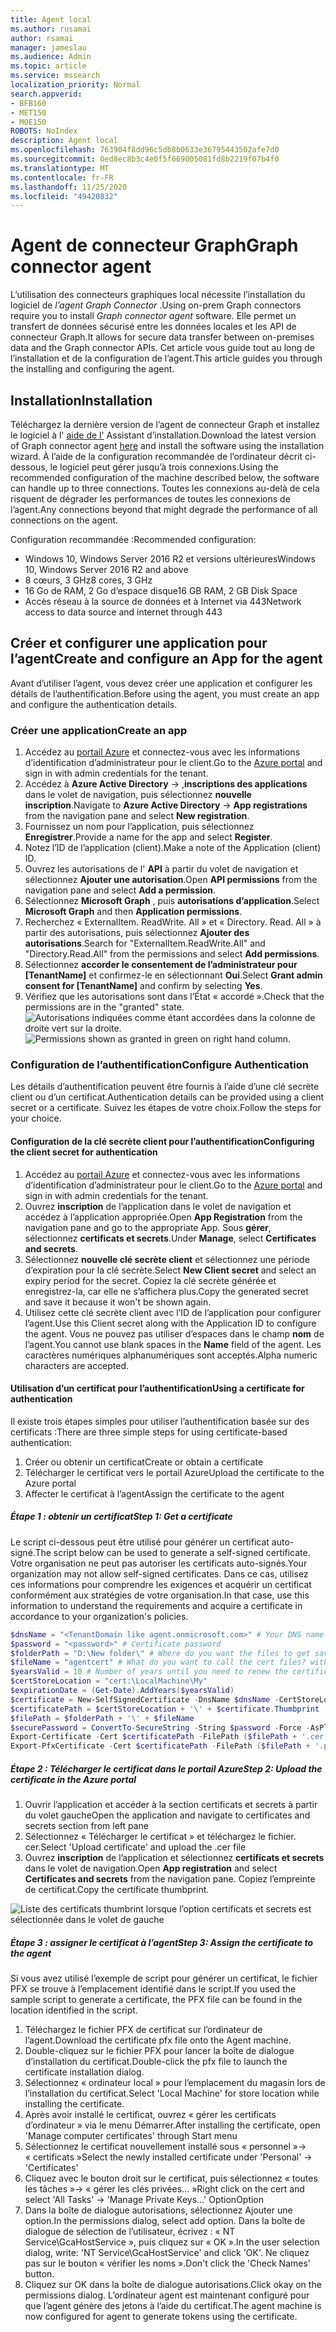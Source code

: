 ```yaml
---
title: Agent local
ms.author: rusamai
author: rsamai
manager: jameslau
ms.audience: Admin
ms.topic: article
ms.service: mssearch
localization_priority: Normal
search.appverid:
- BFB160
- MET150
- MOE150
ROBOTS: NoIndex
description: Agent local
ms.openlocfilehash: 763904f8dd96c5db8b0633e36795443502afe7d0
ms.sourcegitcommit: 0ed8ec8b3c4e0f5f669005081fd8b2219f07b4f0
ms.translationtype: MT
ms.contentlocale: fr-FR
ms.lasthandoff: 11/25/2020
ms.locfileid: "49420832"
---
```

# <a name="graph-connector-agent"></a><span data-ttu-id="f7d93-103">Agent de connecteur Graph</span><span class="sxs-lookup"><span data-stu-id="f7d93-103">Graph connector agent</span></span>

<span data-ttu-id="f7d93-104">L’utilisation des connecteurs graphiques local nécessite l’installation du logiciel de *l’agent Graph Connector* .</span><span class="sxs-lookup"><span data-stu-id="f7d93-104">Using on-prem Graph connectors require you to install *Graph connector agent* software.</span></span> <span data-ttu-id="f7d93-105">Elle permet un transfert de données sécurisé entre les données locales et les API de connecteur Graph.</span><span class="sxs-lookup"><span data-stu-id="f7d93-105">It allows for secure data transfer between on-premises data and the Graph connector APIs.</span></span> <span data-ttu-id="f7d93-106">Cet article vous guide tout au long de l’installation et de la configuration de l’agent.</span><span class="sxs-lookup"><span data-stu-id="f7d93-106">This article guides you through the installing and configuring the agent.</span></span>

## <a name="installation"></a><span data-ttu-id="f7d93-107">Installation</span><span class="sxs-lookup"><span data-stu-id="f7d93-107">Installation</span></span>

<span data-ttu-id="f7d93-108">Téléchargez la dernière version de l’agent de connecteur Graph et installez le logiciel à l' [aide de l'](https://aka.ms/gcadownload) Assistant d’installation.</span><span class="sxs-lookup"><span data-stu-id="f7d93-108">Download the latest version of Graph connector agent [here](https://aka.ms/gcadownload) and install the software using the installation wizard.</span></span> <span data-ttu-id="f7d93-109">À l’aide de la configuration recommandée de l’ordinateur décrit ci-dessous, le logiciel peut gérer jusqu’à trois connexions.</span><span class="sxs-lookup"><span data-stu-id="f7d93-109">Using the recommended configuration of the machine described below, the software can handle up to three connections.</span></span> <span data-ttu-id="f7d93-110">Toutes les connexions au-delà de cela risquent de dégrader les performances de toutes les connexions de l’agent.</span><span class="sxs-lookup"><span data-stu-id="f7d93-110">Any connections beyond that might degrade the performance of all connections on the agent.</span></span>

<span data-ttu-id="f7d93-111">Configuration recommandée :</span><span class="sxs-lookup"><span data-stu-id="f7d93-111">Recommended configuration:</span></span>

* <span data-ttu-id="f7d93-112">Windows 10, Windows Server 2016 R2 et versions ultérieures</span><span class="sxs-lookup"><span data-stu-id="f7d93-112">Windows 10, Windows Server 2016 R2 and above</span></span>
* <span data-ttu-id="f7d93-113">8 cœurs, 3 GHz</span><span class="sxs-lookup"><span data-stu-id="f7d93-113">8 cores, 3 GHz</span></span>
* <span data-ttu-id="f7d93-114">16 Go de RAM, 2 Go d’espace disque</span><span class="sxs-lookup"><span data-stu-id="f7d93-114">16 GB RAM, 2 GB Disk Space</span></span>
* <span data-ttu-id="f7d93-115">Accès réseau à la source de données et à Internet via 443</span><span class="sxs-lookup"><span data-stu-id="f7d93-115">Network access to data source and internet through 443</span></span>

## <a name="create-and-configure-an-app-for-the-agent"></a><span data-ttu-id="f7d93-116">Créer et configurer une application pour l’agent</span><span class="sxs-lookup"><span data-stu-id="f7d93-116">Create and configure an App for the agent</span></span>  

<span data-ttu-id="f7d93-117">Avant d’utiliser l’agent, vous devez créer une application et configurer les détails de l’authentification.</span><span class="sxs-lookup"><span data-stu-id="f7d93-117">Before using the agent, you must create an app and configure the authentication details.</span></span>

### <a name="create-an-app"></a><span data-ttu-id="f7d93-118">Créer une application</span><span class="sxs-lookup"><span data-stu-id="f7d93-118">Create an app</span></span>

1. <span data-ttu-id="f7d93-119">Accédez au [portail Azure](https://portal.azure.com) et connectez-vous avec les informations d’identification d’administrateur pour le client.</span><span class="sxs-lookup"><span data-stu-id="f7d93-119">Go to the [Azure portal](https://portal.azure.com) and sign in with admin credentials for the tenant.</span></span>
2. <span data-ttu-id="f7d93-120">Accédez à **Azure Active Directory**  ->  ,**inscriptions des applications** dans le volet de navigation, puis sélectionnez **nouvelle inscription**.</span><span class="sxs-lookup"><span data-stu-id="f7d93-120">Navigate to **Azure Active Directory** -> **App registrations** from the navigation pane and select **New registration**.</span></span>
3. <span data-ttu-id="f7d93-121">Fournissez un nom pour l’application, puis sélectionnez **Enregistrer**.</span><span class="sxs-lookup"><span data-stu-id="f7d93-121">Provide a name for the app and select **Register**.</span></span>
4. <span data-ttu-id="f7d93-122">Notez l’ID de l’application (client).</span><span class="sxs-lookup"><span data-stu-id="f7d93-122">Make a note of the Application (client) ID.</span></span>
5. <span data-ttu-id="f7d93-123">Ouvrez les autorisations de l' **API** à partir du volet de navigation et sélectionnez **Ajouter une autorisation**.</span><span class="sxs-lookup"><span data-stu-id="f7d93-123">Open **API permissions** from the navigation pane and select **Add a permission**.</span></span>
6. <span data-ttu-id="f7d93-124">Sélectionnez **Microsoft Graph** , puis **autorisations d’application**.</span><span class="sxs-lookup"><span data-stu-id="f7d93-124">Select **Microsoft Graph** and then **Application permissions**.</span></span>
7. <span data-ttu-id="f7d93-125">Recherchez « ExternalItem. ReadWrite. All » et « Directory. Read. All » à partir des autorisations, puis sélectionnez **Ajouter des autorisations**.</span><span class="sxs-lookup"><span data-stu-id="f7d93-125">Search for "ExternalItem.ReadWrite.All" and "Directory.Read.All" from the permissions and select **Add permissions**.</span></span>
8. <span data-ttu-id="f7d93-126">Sélectionnez **accorder le consentement de l’administrateur pour [TenantName]** et confirmez-le en sélectionnant **Oui**.</span><span class="sxs-lookup"><span data-stu-id="f7d93-126">Select **Grant admin consent for [TenantName]** and confirm by selecting **Yes**.</span></span>
9. <span data-ttu-id="f7d93-127">Vérifiez que les autorisations sont dans l’État « accordé ».</span><span class="sxs-lookup"><span data-stu-id="f7d93-127">Check that the permissions are in the "granted" state.</span></span>
     <span data-ttu-id="f7d93-128">![Autorisations indiquées comme étant accordées dans la colonne de droite vert sur la droite.](media/onprem-agent/granted-state.png)</span><span class="sxs-lookup"><span data-stu-id="f7d93-128">![Permissions shown as granted in green on right hand column.](media/onprem-agent/granted-state.png)</span></span>

### <a name="configure-authentication"></a><span data-ttu-id="f7d93-129">Configuration de l’authentification</span><span class="sxs-lookup"><span data-stu-id="f7d93-129">Configure Authentication</span></span>

<span data-ttu-id="f7d93-130">Les détails d’authentification peuvent être fournis à l’aide d’une clé secrète client ou d’un certificat.</span><span class="sxs-lookup"><span data-stu-id="f7d93-130">Authentication details can be provided using a client secret or a certificate.</span></span> <span data-ttu-id="f7d93-131">Suivez les étapes de votre choix.</span><span class="sxs-lookup"><span data-stu-id="f7d93-131">Follow the steps for your choice.</span></span>

#### <a name="configuring-the-client-secret-for-authentication"></a><span data-ttu-id="f7d93-132">Configuration de la clé secrète client pour l’authentification</span><span class="sxs-lookup"><span data-stu-id="f7d93-132">Configuring the client secret for authentication</span></span>

1. <span data-ttu-id="f7d93-133">Accédez au [portail Azure](https://portal.azure.com) et connectez-vous avec les informations d’identification d’administrateur pour le client.</span><span class="sxs-lookup"><span data-stu-id="f7d93-133">Go to the [Azure portal](https://portal.azure.com) and sign in with admin credentials for the tenant.</span></span>
2. <span data-ttu-id="f7d93-134">Ouvrez **inscription** de l’application dans le volet de navigation et accédez à l’application appropriée.</span><span class="sxs-lookup"><span data-stu-id="f7d93-134">Open **App Registration** from the navigation pane and go to the appropriate App.</span></span> <span data-ttu-id="f7d93-135">Sous **gérer**, sélectionnez **certificats et secrets**.</span><span class="sxs-lookup"><span data-stu-id="f7d93-135">Under **Manage**, select **Certificates and secrets**.</span></span>
3. <span data-ttu-id="f7d93-136">Sélectionnez **nouvelle clé secrète client** et sélectionnez une période d’expiration pour la clé secrète.</span><span class="sxs-lookup"><span data-stu-id="f7d93-136">Select **New Client secret** and select an expiry period for the secret.</span></span> <span data-ttu-id="f7d93-137">Copiez la clé secrète générée et enregistrez-la, car elle ne s’affichera plus.</span><span class="sxs-lookup"><span data-stu-id="f7d93-137">Copy the generated secret and save it because it won't be shown again.</span></span>
4. <span data-ttu-id="f7d93-138">Utilisez cette clé secrète client avec l’ID de l’application pour configurer l’agent.</span><span class="sxs-lookup"><span data-stu-id="f7d93-138">Use this Client secret along with the Application ID to configure the agent.</span></span> <span data-ttu-id="f7d93-139">Vous ne pouvez pas utiliser d’espaces dans le champ **nom** de l’agent.</span><span class="sxs-lookup"><span data-stu-id="f7d93-139">You cannot use blank spaces in the **Name** field of the agent.</span></span> <span data-ttu-id="f7d93-140">Les caractères numériques alphanumériques sont acceptés.</span><span class="sxs-lookup"><span data-stu-id="f7d93-140">Alpha numeric characters are accepted.</span></span>

#### <a name="using-a-certificate-for-authentication"></a><span data-ttu-id="f7d93-141">Utilisation d’un certificat pour l’authentification</span><span class="sxs-lookup"><span data-stu-id="f7d93-141">Using a certificate for authentication</span></span>

<span data-ttu-id="f7d93-142">Il existe trois étapes simples pour utiliser l’authentification basée sur des certificats :</span><span class="sxs-lookup"><span data-stu-id="f7d93-142">There are three simple steps for using certificate-based authentication:</span></span>

1. <span data-ttu-id="f7d93-143">Créer ou obtenir un certificat</span><span class="sxs-lookup"><span data-stu-id="f7d93-143">Create or obtain a certificate</span></span>
1. <span data-ttu-id="f7d93-144">Télécharger le certificat vers le portail Azure</span><span class="sxs-lookup"><span data-stu-id="f7d93-144">Upload the certificate to the Azure portal</span></span>
1. <span data-ttu-id="f7d93-145">Affecter le certificat à l’agent</span><span class="sxs-lookup"><span data-stu-id="f7d93-145">Assign the certificate to the agent</span></span>

##### <a name="step-1-get-a-certificate"></a><span data-ttu-id="f7d93-146">Étape 1 : obtenir un certificat</span><span class="sxs-lookup"><span data-stu-id="f7d93-146">Step 1: Get a certificate</span></span>

<span data-ttu-id="f7d93-147">Le script ci-dessous peut être utilisé pour générer un certificat auto-signé.</span><span class="sxs-lookup"><span data-stu-id="f7d93-147">The script below can be used to generate a self-signed certificate.</span></span> <span data-ttu-id="f7d93-148">Votre organisation ne peut pas autoriser les certificats auto-signés.</span><span class="sxs-lookup"><span data-stu-id="f7d93-148">Your organization may not allow self-signed certificates.</span></span> <span data-ttu-id="f7d93-149">Dans ce cas, utilisez ces informations pour comprendre les exigences et acquérir un certificat conformément aux stratégies de votre organisation.</span><span class="sxs-lookup"><span data-stu-id="f7d93-149">In that case, use this information to understand the requirements and acquire a certificate in accordance to your organization's policies.</span></span>

```Powershell
$dnsName = "<TenantDomain like agent.onmicrosoft.com>" # Your DNS name
$password = "<password>" # Certificate password
$folderPath = "D:\New folder\" # Where do you want the files to get saved to? The folder needs to exist.
$fileName = "agentcert" # What do you want to call the cert files? without the file extension
$yearsValid = 10 # Number of years until you need to renew the certificate
$certStoreLocation = "cert:\LocalMachine\My"
$expirationDate = (Get-Date).AddYears($yearsValid)
$certificate = New-SelfSignedCertificate -DnsName $dnsName -CertStoreLocation $certStoreLocation -NotAfter $expirationDate -KeyExportPolicy Exportable -KeySpec Signature
$certificatePath = $certStoreLocation + '\' + $certificate.Thumbprint
$filePath = $folderPath + '\' + $fileName
$securePassword = ConvertTo-SecureString -String $password -Force -AsPlainText
Export-Certificate -Cert $certificatePath -FilePath ($filePath + '.cer')
Export-PfxCertificate -Cert $certificatePath -FilePath ($filePath + '.pfx') -Password $securePassword
```

##### <a name="step-2-upload-the-certificate-in-the-azure-portal"></a><span data-ttu-id="f7d93-150">Étape 2 : Télécharger le certificat dans le portail Azure</span><span class="sxs-lookup"><span data-stu-id="f7d93-150">Step 2: Upload the certificate in the Azure portal</span></span>

1. <span data-ttu-id="f7d93-151">Ouvrir l’application et accéder à la section certificats et secrets à partir du volet gauche</span><span class="sxs-lookup"><span data-stu-id="f7d93-151">Open the application and navigate to certificates and secrets section from left pane</span></span>
1. <span data-ttu-id="f7d93-152">Sélectionnez « Télécharger le certificat » et téléchargez le fichier. cer.</span><span class="sxs-lookup"><span data-stu-id="f7d93-152">Select 'Upload certificate' and upload the .cer file</span></span>
1. <span data-ttu-id="f7d93-153">Ouvrez **inscription** de l’application et sélectionnez **certificats et secrets** dans le volet de navigation.</span><span class="sxs-lookup"><span data-stu-id="f7d93-153">Open **App registration** and select **Certificates and secrets** from the navigation pane.</span></span> <span data-ttu-id="f7d93-154">Copiez l’empreinte de certificat.</span><span class="sxs-lookup"><span data-stu-id="f7d93-154">Copy the certificate thumbprint.</span></span>

![Liste des certificats thumbrint lorsque l’option certificats et secrets est sélectionnée dans le volet de gauche](media/onprem-agent/certificates.png)

##### <a name="step-3-assign-the-certificate-to-the-agent"></a><span data-ttu-id="f7d93-156">Étape 3 : assigner le certificat à l’agent</span><span class="sxs-lookup"><span data-stu-id="f7d93-156">Step 3: Assign the certificate to the agent</span></span>

<span data-ttu-id="f7d93-157">Si vous avez utilisé l’exemple de script pour générer un certificat, le fichier PFX se trouve à l’emplacement identifié dans le script.</span><span class="sxs-lookup"><span data-stu-id="f7d93-157">If you used the sample script to generate a certificate, the PFX file can be found in the location identified in the script.</span></span>

1. <span data-ttu-id="f7d93-158">Téléchargez le fichier PFX de certificat sur l’ordinateur de l’agent.</span><span class="sxs-lookup"><span data-stu-id="f7d93-158">Download the certificate pfx file onto the Agent machine.</span></span>
1. <span data-ttu-id="f7d93-159">Double-cliquez sur le fichier PFX pour lancer la boîte de dialogue d’installation du certificat.</span><span class="sxs-lookup"><span data-stu-id="f7d93-159">Double-click the pfx file to launch the certificate installation dialog.</span></span>
1. <span data-ttu-id="f7d93-160">Sélectionnez « ordinateur local » pour l’emplacement du magasin lors de l’installation du certificat.</span><span class="sxs-lookup"><span data-stu-id="f7d93-160">Select 'Local Machine' for store location while installing the certificate.</span></span>
1. <span data-ttu-id="f7d93-161">Après avoir installé le certificat, ouvrez « gérer les certificats d’ordinateur » via le menu Démarrer.</span><span class="sxs-lookup"><span data-stu-id="f7d93-161">After installing the certificate, open 'Manage computer certificates' through Start menu</span></span>
1. <span data-ttu-id="f7d93-162">Sélectionnez le certificat nouvellement installé sous « personnel »-> « certificats »</span><span class="sxs-lookup"><span data-stu-id="f7d93-162">Select the newly installed certificate under 'Personal' -> 'Certificates'</span></span>
1. <span data-ttu-id="f7d93-163">Cliquez avec le bouton droit sur le certificat, puis sélectionnez « toutes les tâches »-> « gérer les clés privées... »</span><span class="sxs-lookup"><span data-stu-id="f7d93-163">Right click on the cert and select 'All Tasks' -> 'Manage Private Keys…'</span></span> <span data-ttu-id="f7d93-164">Option</span><span class="sxs-lookup"><span data-stu-id="f7d93-164">Option</span></span>
1. <span data-ttu-id="f7d93-165">Dans la boîte de dialogue autorisations, sélectionnez Ajouter une option.</span><span class="sxs-lookup"><span data-stu-id="f7d93-165">In the permissions dialog, select add option.</span></span> <span data-ttu-id="f7d93-166">Dans la boîte de dialogue de sélection de l’utilisateur, écrivez : « NT Service\GcaHostService », puis cliquez sur « OK ».</span><span class="sxs-lookup"><span data-stu-id="f7d93-166">In the user selection dialog, write: 'NT Service\GcaHostService' and click 'OK'.</span></span> <span data-ttu-id="f7d93-167">Ne cliquez pas sur le bouton « vérifier les noms ».</span><span class="sxs-lookup"><span data-stu-id="f7d93-167">Don't click the 'Check Names' button.</span></span>
1. <span data-ttu-id="f7d93-168">Cliquez sur OK dans la boîte de dialogue autorisations.</span><span class="sxs-lookup"><span data-stu-id="f7d93-168">Click okay on the permissions dialog.</span></span> <span data-ttu-id="f7d93-169">L’ordinateur agent est maintenant configuré pour que l’agent génère des jetons à l’aide du certificat.</span><span class="sxs-lookup"><span data-stu-id="f7d93-169">The agent machine is now configured for agent to generate tokens using the certificate.</span></span>
